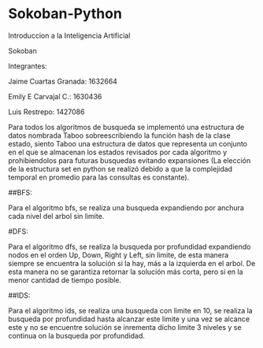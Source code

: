 # Sokoban-Python

Introduccion a la Inteligencia Artificial

Sokoban

Integrantes:
 
Jaime Cuartas Granada: 1632664

Emily E Carvajal C.: 1630436

Luis Restrepo: 1427086

Para todos los algoritmos de busqueda se implementó una estructura de datos nombrada Taboo sobreescribiendo la función hash de la clase estado, siento Taboo una estructura de datos que representa un conjunto en el que se almacenan los estados revisados por cada algoritmo y prohibiendolos para futuras busquedas evitando expansiones (La elección de la estructura set en python se realizó debido a que la complejidad temporal en promedio para las consultas es constante).

##BFS:

Para el algoritmo bfs, se realiza una busqueda expandiendo por anchura cada nivel del arbol sin limite.

#DFS:

Para el algoritmo dfs, se realiza la busqueda por profundidad expandiendo nodos en el orden Up, Down, Right y Left, sin limite, de esta manera siempre se encuentra la solución si la hay, más a la izquierda en el arbol. De esta manera no se garantiza retornar la solución más corta, pero si en la menor cantidad de tiempo posible.

##IDS:

Para el algoritmo ids, se realiza una busqueda con limite en 10, se realiza la busqueda por profundidad hasta alcanzar este limite y una vez se alcance este y no se encuentre solución se inrementa dicho limite 3 niveles y se continua on la busqueda por profundidad.
